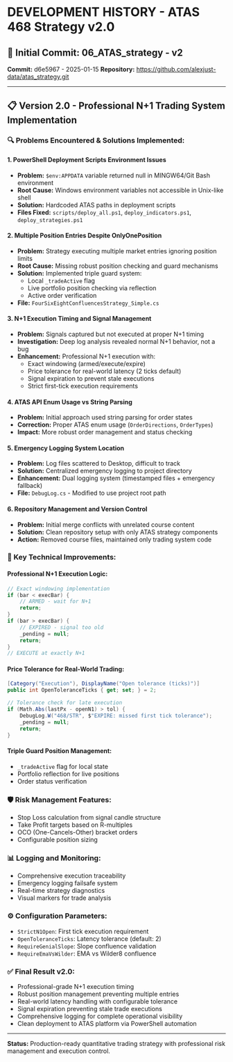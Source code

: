 # DEVELOPMENT HISTORY - ATAS 468 Strategy v2.0

## 🚀 **Initial Commit: 06_ATAS_strategy - v2**
**Commit:** d6e5967 - 2025-01-15
**Repository:** https://github.com/alexjust-data/atas_strategy.git

---

## 📋 **Version 2.0 - Professional N+1 Trading System Implementation**

### **🔍 Problems Encountered & Solutions Implemented:**

#### **1. PowerShell Deployment Scripts Environment Issues**
- **Problem:** `$env:APPDATA` variable returned null in MINGW64/Git Bash environment
- **Root Cause:** Windows environment variables not accessible in Unix-like shell
- **Solution:** Hardcoded ATAS paths in deployment scripts
- **Files Fixed:** `scripts/deploy_all.ps1`, `deploy_indicators.ps1`, `deploy_strategies.ps1`

#### **2. Multiple Position Entries Despite OnlyOnePosition**
- **Problem:** Strategy executing multiple market entries ignoring position limits
- **Root Cause:** Missing robust position checking and guard mechanisms
- **Solution:** Implemented triple guard system:
  - Local `_tradeActive` flag
  - Live portfolio position checking via reflection
  - Active order verification
- **File:** `FourSixEightConfluencesStrategy_Simple.cs`

#### **3. N+1 Execution Timing and Signal Management**
- **Problem:** Signals captured but not executed at proper N+1 timing
- **Investigation:** Deep log analysis revealed normal N+1 behavior, not a bug
- **Enhancement:** Professional N+1 execution with:
  - Exact windowing (armed/execute/expire)
  - Price tolerance for real-world latency (2 ticks default)
  - Signal expiration to prevent stale executions
  - Strict first-tick execution requirements

#### **4. ATAS API Enum Usage vs String Parsing**
- **Problem:** Initial approach used string parsing for order states
- **Correction:** Proper ATAS enum usage (`OrderDirections`, `OrderTypes`)
- **Impact:** More robust order management and status checking

#### **5. Emergency Logging System Location**
- **Problem:** Log files scattered to Desktop, difficult to track
- **Solution:** Centralized emergency logging to project directory
- **Enhancement:** Dual logging system (timestamped files + emergency fallback)
- **File:** `DebugLog.cs` - Modified to use project root path

#### **6. Repository Management and Version Control**
- **Problem:** Initial merge conflicts with unrelated course content
- **Solution:** Clean repository setup with only ATAS strategy components
- **Action:** Removed course files, maintained only trading system code

### **🎯 Key Technical Improvements:**

#### **Professional N+1 Execution Logic:**
```csharp
// Exact windowing implementation
if (bar < execBar) {
    // ARMED - wait for N+1
    return;
}
if (bar > execBar) {
    // EXPIRED - signal too old
    _pending = null;
    return;
}
// EXECUTE at exactly N+1
```

#### **Price Tolerance for Real-World Trading:**
```csharp
[Category("Execution"), DisplayName("Open tolerance (ticks)")]
public int OpenToleranceTicks { get; set; } = 2;

// Tolerance check for late execution
if (Math.Abs(lastPx - openN1) > tol) {
    DebugLog.W("468/STR", $"EXPIRE: missed first tick tolerance");
    _pending = null;
    return;
}
```

#### **Triple Guard Position Management:**
- `_tradeActive` flag for local state
- Portfolio reflection for live positions
- Order status verification

### **🛡️ Risk Management Features:**
- Stop Loss calculation from signal candle structure
- Take Profit targets based on R-multiples
- OCO (One-Cancels-Other) bracket orders
- Configurable position sizing

### **📊 Logging and Monitoring:**
- Comprehensive execution traceability
- Emergency logging failsafe system
- Real-time strategy diagnostics
- Visual markers for trade analysis

### **⚙️ Configuration Parameters:**
- `StrictN1Open`: First tick execution requirement
- `OpenToleranceTicks`: Latency tolerance (default: 2)
- `RequireGenialSlope`: Slope confluence validation
- `RequireEmaVsWilder`: EMA vs Wilder8 confluence

### **✅ Final Result v2.0:**
- Professional-grade N+1 execution timing
- Robust position management preventing multiple entries
- Real-world latency handling with configurable tolerance
- Signal expiration preventing stale trade executions
- Comprehensive logging for complete operational visibility
- Clean deployment to ATAS platform via PowerShell automation

---

**Status:** Production-ready quantitative trading strategy with professional risk management and execution control.